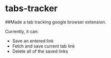 # tabs-tracker
##Made a tab tracking google browser extension.

Currently, it can:
* Save an entered link
* Fetch and save current tab link
* Delete all of the saved links
